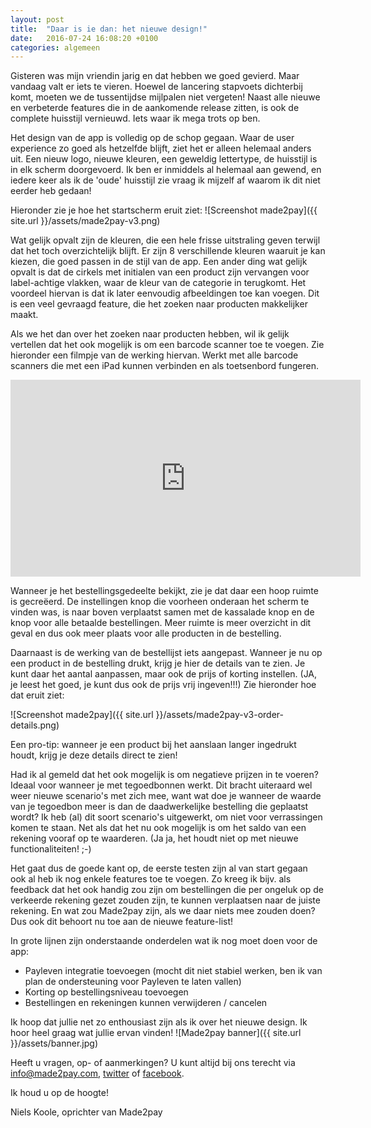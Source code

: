 ```yaml
---
layout: post
title:  "Daar is ie dan: het nieuwe design!"
date:   2016-07-24 16:08:20 +0100
categories: algemeen
---
```

Gisteren was mijn vriendin jarig en dat hebben we goed gevierd. Maar vandaag valt er iets te vieren. Hoewel de lancering stapvoets dichterbij komt, moeten we de tussentijdse mijlpalen niet vergeten! Naast alle nieuwe en verbeterde features die in de aankomende release zitten, is ook de complete huisstijl vernieuwd. Iets waar ik mega trots op ben.

Het design van de app is volledig op de schop gegaan. Waar de user experience zo goed als hetzelfde blijft, ziet het er alleen helemaal anders uit. Een nieuw logo, nieuwe kleuren, een geweldig lettertype, de huisstijl is in elk scherm doorgevoerd. Ik ben er inmiddels al helemaal aan gewend, en iedere keer als ik de 'oude' huisstijl zie vraag ik mijzelf af waarom ik dit niet eerder heb gedaan!

Hieronder zie je hoe het startscherm eruit ziet:
![Screenshot made2pay]({{ site.url }}/assets/made2pay-v3.png)

Wat gelijk opvalt zijn de kleuren, die een hele frisse uitstraling geven terwijl dat het toch overzichtelijk blijft. Er zijn 8 verschillende kleuren waaruit je kan kiezen, die goed passen in de stijl van de app. Een ander ding wat gelijk opvalt is dat de cirkels met initialen van een product zijn vervangen voor label-achtige vlakken, waar de kleur van de categorie in terugkomt. Het voordeel hiervan is dat ik later eenvoudig afbeeldingen toe kan voegen. Dit is een veel gevraagd feature, die het zoeken naar producten makkelijker maakt.

Als we het dan over het zoeken naar producten hebben, wil ik gelijk vertellen dat het ook mogelijk is om een barcode scanner toe te voegen. Zie hieronder een filmpje van de werking hiervan. Werkt met alle barcode scanners die met een iPad kunnen verbinden en als toetsenbord fungeren.

<iframe width="560" height="315" src="https://www.youtube.com/embed/9hjNhvYMGwk" frameborder="0" allowfullscreen></iframe>

Wanneer je het bestellingsgedeelte bekijkt, zie je dat daar een hoop ruimte is gecreëerd. De instellingen knop die voorheen onderaan het scherm te vinden was, is naar boven verplaatst samen met de kassalade knop en de knop voor alle betaalde bestellingen. Meer ruimte is meer overzicht in dit geval en dus ook meer plaats voor alle producten in de bestelling.

Daarnaast is de werking van de bestellijst iets aangepast. Wanneer je nu op een product in de bestelling drukt, krijg je hier de details van te zien. Je kunt daar het aantal aanpassen, maar ook de prijs of korting instellen. (JA, je leest het goed, je kunt dus ook de prijs vrij ingeven!!!) Zie hieronder hoe dat eruit ziet:

![Screenshot made2pay]({{ site.url }}/assets/made2pay-v3-order-details.png)

Een pro-tip: wanneer je een product bij het aanslaan langer ingedrukt houdt, krijg je deze details direct te zien!

Had ik al gemeld dat het ook mogelijk is om negatieve prijzen in te voeren? Ideaal voor wanneer je met tegoedbonnen werkt. Dit bracht uiteraard wel weer nieuwe scenario's met zich mee, want wat doe je wanneer de waarde van je tegoedbon meer is dan de daadwerkelijke bestelling die geplaatst wordt? Ik heb (al) dit soort scenario's uitgewerkt, om niet voor verrassingen komen te staan. Net als dat het nu ook mogelijk is om het saldo van een rekening vooraf op te waarderen. (Ja ja, het houdt niet op met nieuwe functionaliteiten! ;-)

Het gaat dus de goede kant op, de eerste testen zijn al van start gegaan ook al heb ik nog enkele features toe te voegen. Zo kreeg ik bijv. als feedback dat het ook handig zou zijn om bestellingen die per ongeluk op de verkeerde rekening gezet zouden zijn, te kunnen verplaatsen naar de juiste rekening. En wat zou Made2pay zijn, als we daar niets mee zouden doen? Dus ook dit behoort nu toe aan de nieuwe feature-list!

In grote lijnen zijn onderstaande onderdelen wat ik nog moet doen voor de app:
- Payleven integratie toevoegen (mocht dit niet stabiel werken, ben ik van plan de ondersteuning voor Payleven te laten vallen)
- Korting op bestellingsniveau toevoegen
- Bestellingen en rekeningen kunnen verwijderen / cancelen

Ik hoop dat jullie net zo enthousiast zijn als ik over het nieuwe design. Ik hoor heel graag wat jullie ervan vinden!
![Made2pay banner]({{ site.url }}/assets/banner.jpg)


Heeft u vragen, op- of aanmerkingen? U kunt altijd bij ons terecht via [info@made2pay.com](mailto:info@made2pay.com "email"), [twitter](https://twitter.com/made2pay "@made2pay") of [facebook](https://www.facebook.com/made2pay "Made2pay").

Ik houd u op de hoogte!

Niels Koole, oprichter van Made2pay
